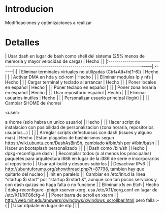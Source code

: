 # Introducion #

Modificaciones y optimizaciones a realizar


# Detalles #

| Usar dash en lugar de bash como shell del sistema (25% menos de memoria y mayor velocidad de carga) | Hecho | |
|:----------------------------------------------------------------------------------------------------|:------|:|
| Eliminar terminales virtuales no utilizadas (Ctrl+Alt+fn[1-6])                                      | Hecho | |
| Activar DMA en hda y cd-rom                                                                         | Hecho | |
| Eliminar modulos lp y nfs                                                                           | Hecho | |
| Cargar terminal y teclado al arrancar                                                               | Hecho | |
| Poner locales en español                                                                            | Hecho | |
| Poner teclado en español                                                                            |       | |
| Poner zona horaria en español                                                                       | Hecho | |
| Usar repositorio español                                                                            | Hecho | |
| Eliminar usuarios inutiles                                                                          | Hecho | |
|  Personalizar usuario principal (login)                                                             |       | |
| Cambiar $HOME de /home/

&lt;user&gt;

 a /home (solo habra un unico usuario)                       | Hecho | |
| Hacer script de instalacion con posibilidad de personalizacion (zona horaria, repositorios, usuarios...) |       | |
| Arreglar scripts defectuosos con dash (issues y alguno mas)                                         | Hecho | Estan plagados de bashicismos segun https://wiki.ubuntu.com/DashAsBinSh, cambiado #/bin/sh por #/bin/bash |
| Hacer un bootsplash personalizado                                                                   |       | |
| Dash como /bin/sh                                                                                   | Hecho | dpkg-reconfigure dash |
| Recompilar todos (o al menos los principales) paquetes para arquitectura i686 en lugar de la i386 de serie e incorporarlos al repositorio |       | Usar apt-build y despues subirlos |
| Desactivar IPv6                                                                                     |       | http://ubuntuforums.org/showthread.php?t=87798, tambien hay que quitarlo del nucleo |
| Init en paralelo                                                                                    |       | Cambiar en /etc/init.d la linea "startup $i start" por "startup $i start &", aunque con tan pocos servicios y con dash quizas no haga falta o no funcione |
| Eliminar xfs en Etch                                                                                | Hecho | dpkg-reconfigure -phigh xserver-xorg, usa /etc/X11/xorg.conf en lugar de /etc/X11/XF86cfg-4 |
| Poner barra de scroll en xterm                                                                      |       | http://web.mit.edu/answers/xwindows/xwindows_scrollbar.html pero falla :-( |
| Usar ntpdate en lugar de ntp                                                                        |       | |